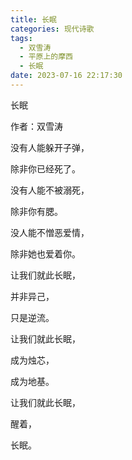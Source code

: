 ```yaml
---
title: 长眠
categories: 现代诗歌
tags:
  - 双雪涛
  - 平原上的摩西
  - 长眠
date: 2023-07-16 22:17:30
---
```


长眠

作者：双雪涛

没有人能躲开子弹，<!-- more -->

除非你已经死了。

没有人能不被溺死，

除非你有腮。

没人能不憎恶爱情，

除非她也爱着你。

让我们就此长眠，

并非异己，

只是逆流。

让我们就此长眠，

成为烛芯，

成为地基。

让我们就此长眠，

醒着，

长眠。
